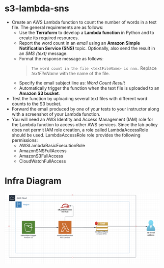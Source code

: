 # s3-lambda-sns

* Create an AWS Lambda function to count the number of words in a text file. The general
  requirements are as follows:
  * Use the **Terraform** to develop a **Lambda function** in Python and to create
    its required resources.
  * Report the word count in an *email* using an **Amazon Simple Notification Service (SNS)**
    topic. Optionally, also send the result in an *SMS (text)* message.
  * Format the response message as follows:
    > `The word count in the file <textFileName> is nnn.`
    Replace *textFileName* with the name of the file.
  * Specify the email subject line as: *Word Count Result*
  * Automatically trigger the function when the text file is uploaded to an **Amazon S3 bucket**.
* Test the function by uploading several text files with different word counts to the S3 bucket.
* Forward the email produced by one of your tests to your instructor along with a screenshot of your
   Lambda function.
* You will need an AWS Identity and Access Management (IAM) role for the Lambda function to
  access other AWS services. Since the lab policy does not permit IAM role creation, a role called
  LambdaAccessRole should be used.
  LambdaAccessRole role provides the following permissions:
  * AWSLambdaBasicExecutionRole
  * AmazonSNSFullAccess
  * AmazonS3FullAccess
  * CloudWatchFullAccess

# Infra Diagram
![s3-lambda-sns](s3-lambda-sns.png)

